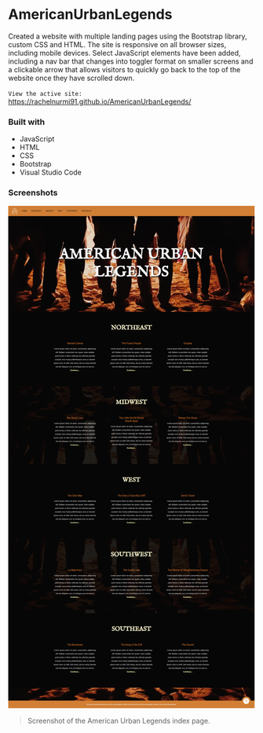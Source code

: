 # AmericanUrbanLegends

Created a website with multiple landing pages using the Bootstrap library, custom CSS and HTML. The site is responsive on all browser sizes, including mobile devices. Select JavaScript elements have been added, including a nav bar that changes into toggler format on smaller screens and a clickable arrow that allows visitors to quickly go back to the top of the website once they have scrolled down.

`View the active site:` https://rachelnurmi91.github.io/AmericanUrbanLegends/

### Built with

- JavaScript
- HTML
- CSS
- Bootstrap
- Visual Studio Code


### Screenshots
![GitHub Logo](/images/Screen-AmericanUrban.png)
> Screenshot of the American Urban Legends index page.
